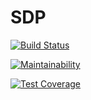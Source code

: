 # SDP

[![Build Status](https://travis-ci.org/Claudio5/SDP.svg?branch=master)](https://travis-ci.org/Claudio5/SDP)

[![Maintainability](https://api.codeclimate.com/v1/badges/664e94d17e1a55a414f6/maintainability)](https://codeclimate.com/github/Claudio5/SDP/maintainability)

[![Test Coverage](https://api.codeclimate.com/v1/badges/664e94d17e1a55a414f6/test_coverage)](https://codeclimate.com/github/Claudio5/SDP/test_coverage)
